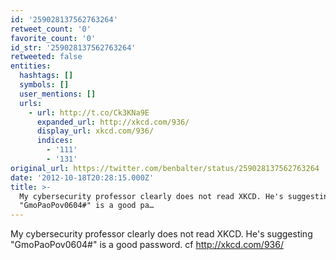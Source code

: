 ```yaml
---
id: '259028137562763264'
retweet_count: '0'
favorite_count: '0'
id_str: '259028137562763264'
retweeted: false
entities:
  hashtags: []
  symbols: []
  user_mentions: []
  urls:
    - url: http://t.co/Ck3KNa9E
      expanded_url: http://xkcd.com/936/
      display_url: xkcd.com/936/
      indices:
        - '111'
        - '131'
original_url: https://twitter.com/benbalter/status/259028137562763264
date: '2012-10-18T20:28:15.000Z'
title: >-
  My cybersecurity professor clearly does not read XKCD. He's suggesting
  "GmoPaoPov0604#" is a good pa…
---
```


My cybersecurity professor clearly does not read XKCD. He's suggesting "GmoPaoPov0604#" is a good password. cf http://xkcd.com/936/